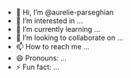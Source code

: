 - 👋 Hi, I’m @aurelie-parseghian
- 👀 I’m interested in ...
- 🌱 I’m currently learning ...
- 💞️ I’m looking to collaborate on ...
- 📫 How to reach me ...
- 😄 Pronouns: ...
- ⚡ Fun fact: ...

<!---
aurelie-parseghian/aurelie-parseghian is a ✨ special ✨ repository because its `README.md` (this file) appears on your GitHub profile.
You can click the Preview link to take a look at your changes.
--->

